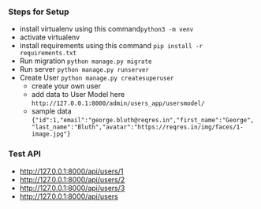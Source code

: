 
### Steps for Setup 
* install virtualenv using this command`python3 -m venv`
* activate virtualenv
* install requirements using this command `pip install -r requirements.txt`
* Run migration `python manage.py migrate`
* Run server `python manage.py runserver`
* Create User `python manage.py createsuperuser`
   * create your own user
   * add data to User Model here `http://127.0.0.1:8000/admin/users_app/usersmodel/`
   * sample data `{"id":1,"email":"george.bluth@reqres.in","first_name":"George","last_name":"Bluth","avatar":"https://reqres.in/img/faces/1-image.jpg"}`
  

### Test API
* http://127.0.0.1:8000/api/users/1
* http://127.0.0.1:8000/api/users/2
* http://127.0.0.1:8000/api/users/3
* http://127.0.0.1:8000/api/users